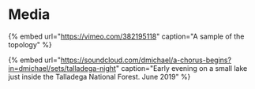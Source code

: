 # Media

{% embed url="https://vimeo.com/382195118" caption="A sample of the topology" %}

{% embed url="https://soundcloud.com/dmichael/a-chorus-begins?in=dmichael/sets/talladega-night" caption="Early evening on a small lake just inside the Talladega National Forest. June 2019" %}





